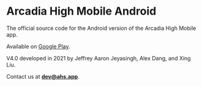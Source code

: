 # Arcadia High Mobile Android

The official source code for the Android version of the Arcadia High Mobile app.

Available on [Google Play](https://play.google.com/store/apps/details?id=com.hsappdev.ahs&hl=en_US&gl=US).

V4.0 developed in 2021 by Jeffrey Aaron Jeyasingh, Alex Dang, and Xing Liu. 

Contact us at **dev@ahs.app**.
